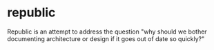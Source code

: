 republic
========

Republic is an attempt to address the question "why should we bother documenting architecture or design if it goes out of date so quickly?"
